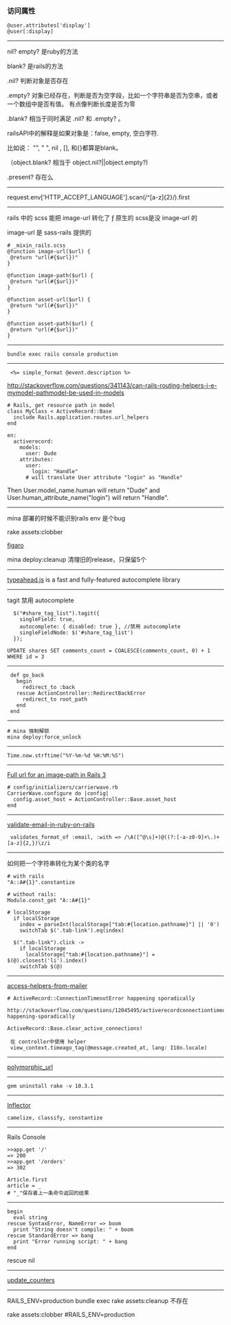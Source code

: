 ### 访问属性

```
@user.attributes['display']
@user[:display]
```

***


nil? empty? 是ruby的方法

blank? 是rails的方法

.nil? 判断对象是否存在

.empty?  对象已经存在，判断是否为空字段，比如一个字符串是否为空串，或者一个数组中是否有值。
有点像判断长度是否为零

.blank?   相当于同时满足 .nil? 和 .empty? 。

railsAPI中的解释是如果对象是：false, empty, 空白字符.

比如说： "", " ", nil , [], 和{}都算是blank。

（object.blank? 相当于 object.nil?||object.empty?)

.present?  存在么


***
request.env['HTTP_ACCEPT_LANGUAGE'].scan(/^[a-z]{2}/).first

***

 rails 中的 scss 能把 image-url 转化了
ƒ
 原生的 scss是没 image-url 的

 image-url 是 sass-rails 提供的


 ```
 # _mixin_rails.scss
@function image-url($url) {
  @return "url(#{$url})"
}

@function image-path($url) {
  @return "url(#{$url})"
}

@function asset-url($url) {
  @return "url(#{$url})"
}

@function asset-path($url) {
  @return "url(#{$url})"
}

```
***

```
bundle exec rails console production
```

***

```
 <%= simple_format @event.description %>
```

http://stackoverflow.com/questions/341143/can-rails-routing-helpers-i-e-mymodel-pathmodel-be-used-in-models

```
# Rails, get resource path in model
class MyClass < ActiveRecord::Base
  include Rails.application.routes.url_helpers
end
```

```
en:
  activerecord:
    models:
      user: Dude
    attributes:
      user:
        login: "Handle"
      # will translate User attribute "login" as "Handle"

```

Then User.model_name.human will return "Dude" and User.human_attribute_name("login") will return "Handle".


***

mina 部署的时候不能识别rails env  是个bug

rake assets:clobber

[figaro](https://github.com/laserlemon/figaro)


mina deploy:cleanup  清理旧的release，只保留5个

***

[typeahead.js](https://github.com/twitter/typeahead.js) is a fast and fully-featured autocomplete library

***

tagit 禁用 autocomplete

```
  $("#share_tag_list").tagit({
    singleField: true,
    autocomplete: { disabled: true }, //禁用 autocomplete
    singleFieldNode: $('#share_tag_list')
  });
```

 ```
 UPDATE shares SET comments_count = COALESCE(comments_count, 0) + 1 WHERE id = 3
 ```

 ***

 ```
  def go_back
    begin
      redirect_to :back
    rescue ActionController::RedirectBackError
      redirect_to root_path
    end
  end
  ```

  ***

  ```
  # mina 强制解锁
  mina deploy:force_unlock
  ```

  ***

  ```
  Time.now.strftime("%Y-%m-%d %H:%M:%S")
  ```


  ***

  [Full url for an image-path in Rails 3](http://stackoverflow.com/questions/5484809/full-url-for-an-image-path-in-rails-3)

```
# config/initializers/carrierwave.rb
CarrierWave.configure do |config|
  config.asset_host = ActionController::Base.asset_host
end
```

***

[validate-email-in-ruby-on-rails](http://stackoverflow.com/questions/13784845/validate-email-in-ruby-on-rails)

```
 validates_format_of :email, :with => /\A([^@\s]+)@((?:[-a-z0-9]+\.)+[a-z]{2,})\z/i
```
***

如何把一个字符串转化为某个类的名字

```
# with rails
"A::A#{1}".constantize

# without rails:
Module.const_get "A::A#{1}"
```

```
# localStorage
  if localStorage
    index = parseInt(localStorage["tab:#{location.pathname}"] || '0')
    switchTab $('.tab-link').eq(index)

  $(".tab-link").click ->
    if localStorage
      localStorage["tab:#{location.pathname}"] = $(@).closest('li').index()
    switchTab $(@)
```

***

[access-helpers-from-mailer](http://stackoverflow.com/questions/4937208/access-helpers-from-mailer)

 ```
 # ActiveRecord::ConnectionTimeoutError happening sporadically
 
 http://stackoverflow.com/questions/12045495/activerecordconnectiontimeouterror-happening-sporadically
 
 ActiveRecord::Base.clear_active_connections!
 ```
 
 ```
  在 controller中使用 helper
  view_context.timeago_tag(@message.created_at, lang: I18n.locale) 
 ```
 
 ***
[polymorphic_url](http://api.rubyonrails.org/classes/ActionDispatch/Routing/PolymorphicRoutes.html)
 

***

```gem uninstall rake -v 10.3.1```

***

[Inflector](http://api.rubyonrails.org/classes/ActiveSupport/Inflector.html)

`camelize, classify, constantize`

***

Rails Console 

```
>>app.get '/'
=> 200
>>app.get '/orders'
=> 302
```

```
Article.first
article = _
# "_"保存着上一条命令返回的结果
```

***

```
begin
  eval string
rescue SyntaxError, NameError => boom
  print "String doesn't compile: " + boom
rescue StandardError => bang
  print "Error running script: " + bang
end
```

rescue  nil

***

[update_counters](http://apidock.com/rails/ActiveRecord/Locking/Optimistic/ClassMethods/update_counters)

***

RAILS_ENV=production bundle exec rake assets:cleanup 不存在

rake assets:clobber  #RAILS_ENV=production 